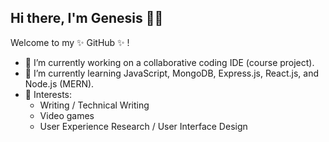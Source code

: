 ## Hi there, I'm Genesis 👋🏾

Welcome to my ✨ GitHub ✨ !

- 🔭 I’m currently working on a collaborative coding IDE (course project).
- 🌱 I’m currently learning JavaScript, MongoDB, Express.js, React.js, and Node.js (MERN).
- 💖 Interests: 
  - Writing / Technical Writing
  - Video games
  - User Experience Research / User Interface Design 
